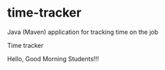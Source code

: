 # time-tracker
Java (Maven) application for tracking time on the job

Time tracker

Hello, Good Morning Students!!!
